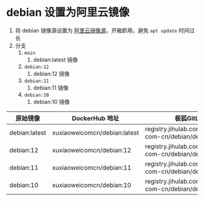 # debian 设置为阿里云镜像

1. 将 debian 镜像源设置为 [阿里云镜像源](https://developer.aliyun.com/mirror/deepin)，开箱即用，避免 `apt update` 时间过长
2. 分支
    1. `main`
        1. debian:latest 镜像
    2. `debian:12`
        1. debian:12 镜像
    3. `debian:11`
        1. debian:11 镜像
    4. `debian:10`
        1. debian:10 镜像

| 原始镜像          | DockerHub 地址                 | 极狐GitLab                                                   |
|---------------|------------------------------|------------------------------------------------------------|
| debian:latest | xuxiaoweicomcn/debian:latest | registry.jihulab.com/xuxiaowei-com-cn/debian/debian:latest |
| debian:12     | xuxiaoweicomcn/debian:12     | registry.jihulab.com/xuxiaowei-com-cn/debian/debian:12     |
| debian:11     | xuxiaoweicomcn/debian:11     | registry.jihulab.com/xuxiaowei-com-cn/debian/debian:11     |
| debian:10     | xuxiaoweicomcn/debian:10     | registry.jihulab.com/xuxiaowei-com-cn/debian/debian:10     |
